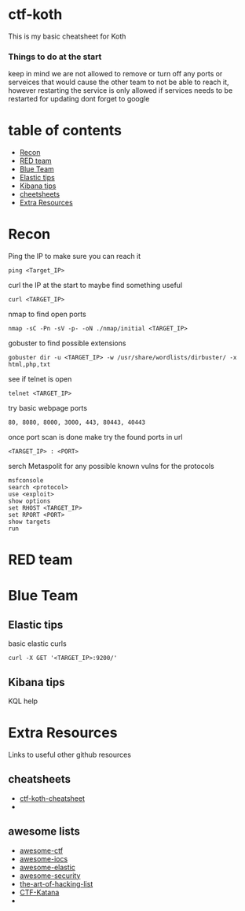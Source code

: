 # ctf-koth
This is my basic cheatsheet for Koth


### Things to do at the start
keep in mind we are not allowed to remove or turn off any ports or serveices that would cause the other team to not be able to reach it, however restarting the service is only allowed if services needs to be restarted for updating
dont forget to google

# table of contents
- [Recon](#recon)
- [RED team](#red-team)
- [Blue Team](#blue-team)
- [Elastic tips](#elastic-tips)
- [Kibana tips](#kibana-tips)
- [cheetsheets](https://github.com/Niqu3d/ctf-koth/tree/main/cheatsheets)
- [Extra Resources](#extra-resources)

# Recon
Ping the IP to make sure you can reach it
``` 
ping <Target_IP>
```
curl the IP at the start to maybe find something useful
```
curl <TARGET_IP>
```
nmap to find open ports
```
nmap -sC -Pn -sV -p- -oN ./nmap/initial <TARGET_IP>
```
gobuster to find possible extensions
```
gobuster dir -u <TARGET_IP> -w /usr/share/wordlists/dirbuster/ -x html,php,txt
```
see if telnet is open
``` 
telnet <TARGET_IP>
```
try basic webpage ports
``` 
80, 8080, 8000, 3000, 443, 80443, 40443 
```
once port scan is done make try the found ports in url
```
<TARGET_IP> : <PORT>
```
serch Metaspolit for any possible known vulns for the protocols
``` 
msfconsole
search <protocol>
use <exploit>
show options
set RHOST <TARGET_IP>
set RPORT <PORT>
show targets
run
```
# RED team





# Blue Team
## Elastic tips
basic elastic curls
```
curl -X GET '<TARGET_IP>:9200/'
```

## Kibana tips
KQL help




# Extra Resources
Links to useful other github resources 
## cheatsheets
- [ctf-koth-cheatsheet](https://github.com/pform-se/pform-ctf-koth-cheatsheet#resource)
- 

## awesome lists
- [awesome-ctf](https://github.com/apsdehal/awesome-ctf)
- [awesome-iocs](https://github.com/sroberts/awesome-iocs)
- [awesome-elastic](https://github.com/dzharii/awesome-elasticsearch)
- [awesome-security](https://github.com/sbilly/awesome-security)
- [the-art-of-hacking-list](https://github.com/The-Art-of-Hacking/h4cker)
- [CTF-Katana](https://github.com/JohnHammond/ctf-katana)
- 
